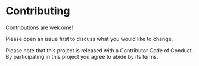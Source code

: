 # Contributing

Contributions are welcome!

Please open an issue first to discuss what you would like to change.

Please note that this project is released with a Contributor Code of Conduct. By participating in this project you agree to abide by its terms.
